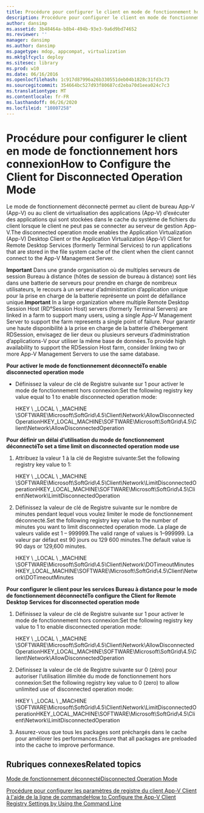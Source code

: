 ```yaml
---
title: Procédure pour configurer le client en mode de fonctionnement hors connexion
description: Procédure pour configurer le client en mode de fonctionnement hors connexion
author: dansimp
ms.assetid: 3b48464a-b8b4-494b-93e3-9a6d9bd74652
ms.reviewer: ''
manager: dansimp
ms.author: dansimp
ms.pagetype: mdop, appcompat, virtualization
ms.mktglfcycl: deploy
ms.sitesec: library
ms.prod: w10
ms.date: 06/16/2016
ms.openlocfilehash: 1c917d87996a26b330551deb04b1828c31fd3c73
ms.sourcegitcommit: 354664bc527d93f80687cd2eba70d1eea024c7c3
ms.translationtype: MT
ms.contentlocale: fr-FR
ms.lasthandoff: 06/26/2020
ms.locfileid: "10807258"
---
```

# <span data-ttu-id="92d62-103">Procédure pour configurer le client en mode de fonctionnement hors connexion</span><span class="sxs-lookup"><span data-stu-id="92d62-103">How to Configure the Client for Disconnected Operation Mode</span></span>


<span data-ttu-id="92d62-104">Le mode de fonctionnement déconnecté permet au client de bureau App-V (App-V) ou au client de virtualisation des applications (App-V) d’exécuter des applications qui sont stockées dans le cache du système de fichiers du client lorsque le client ne peut pas se connecter au serveur de gestion App-V.</span><span class="sxs-lookup"><span data-stu-id="92d62-104">The disconnected operation mode enables the Application Virtualization (App-V) Desktop Client or the Application Virtualization (App-V) Client for Remote Desktop Services (formerly Terminal Services) to run applications that are stored in the file system cache of the client when the client cannot connect to the App-V Management Server.</span></span>

<span data-ttu-id="92d62-105">**Important**  Dans une grande organisation où de multiples serveurs de session Bureau à distance (hôtes de session de bureau à distance) sont liés dans une batterie de serveurs pour prendre en charge de nombreux utilisateurs, le recours à un serveur d’administration d’application unique pour la prise en charge de la batterie représente un point de défaillance unique.</span><span class="sxs-lookup"><span data-stu-id="92d62-105">**Important** In a large organization where multiple Remote Desktop Session Host (RD°Session Host) servers (formerly Terminal Servers) are linked in a farm to support many users, using a single App-V Management Server to support the farm represents a single point of failure.</span></span> <span data-ttu-id="92d62-106">Pour garantir une haute disponibilité à la prise en charge de la batterie d’hébergement RDSession, envisagez de lier deux ou plusieurs serveurs d’administration d’applications-V pour utiliser la même base de données.</span><span class="sxs-lookup"><span data-stu-id="92d62-106">To provide high availability to support the RDSession Host farm, consider linking two or more App-V Management Servers to use the same database.</span></span>

 

**<span data-ttu-id="92d62-107">Pour activer le mode de fonctionnement déconnecté</span><span class="sxs-lookup"><span data-stu-id="92d62-107">To enable disconnected operation mode</span></span>**

-   <span data-ttu-id="92d62-108">Définissez la valeur de clé de Registre suivante sur 1 pour activer le mode de fonctionnement hors connexion:</span><span class="sxs-lookup"><span data-stu-id="92d62-108">Set the following registry key value equal to 1 to enable disconnected operation mode:</span></span>

    <span data-ttu-id="92d62-109">HKEY \ _LOCAL \ _MACHINE \\SOFTWARE\\Microsoft\\SoftGrid\\4.5\\Client\\Network\\AllowDisconnectedOperation</span><span class="sxs-lookup"><span data-stu-id="92d62-109">HKEY\_LOCAL\_MACHINE\\SOFTWARE\\Microsoft\\SoftGrid\\4.5\\Client\\Network\\AllowDisconnectedOperation</span></span>

**<span data-ttu-id="92d62-110">Pour définir un délai d’utilisation du mode de fonctionnement déconnecté</span><span class="sxs-lookup"><span data-stu-id="92d62-110">To set a time limit on disconnected operation mode use</span></span>**

1.  <span data-ttu-id="92d62-111">Attribuez la valeur 1 à la clé de Registre suivante:</span><span class="sxs-lookup"><span data-stu-id="92d62-111">Set the following registry key value to 1:</span></span>

    <span data-ttu-id="92d62-112">HKEY \ _LOCAL \ _MACHINE \\SOFTWARE\\Microsoft\\SoftGrid\\4.5\\Client\\Network\\LimitDisconnectedOperation</span><span class="sxs-lookup"><span data-stu-id="92d62-112">HKEY\_LOCAL\_MACHINE\\SOFTWARE\\Microsoft\\SoftGrid\\4.5\\Client\\Network\\LimitDisconnectedOperation</span></span>

2.  <span data-ttu-id="92d62-113">Définissez la valeur de clé de Registre suivante sur le nombre de minutes pendant lequel vous voulez limiter le mode de fonctionnement déconnecté.</span><span class="sxs-lookup"><span data-stu-id="92d62-113">Set the following registry key value to the number of minutes you want to limit disconnected operation mode.</span></span> <span data-ttu-id="92d62-114">La plage de valeurs valide est 1 – 999999.</span><span class="sxs-lookup"><span data-stu-id="92d62-114">The valid range of values is 1–999999.</span></span> <span data-ttu-id="92d62-115">La valeur par défaut est 90 jours ou 129 600 minutes.</span><span class="sxs-lookup"><span data-stu-id="92d62-115">The default value is 90 days or 129,600 minutes.</span></span>

    <span data-ttu-id="92d62-116">HKEY \ _LOCAL \ _MACHINE \\SOFTWARE\\Microsoft\\SoftGrid\\4.5\\Client\\Network\\DOTimeoutMinutes</span><span class="sxs-lookup"><span data-stu-id="92d62-116">HKEY\_LOCAL\_MACHINE\\SOFTWARE\\Microsoft\\SoftGrid\\4.5\\Client\\Network\\DOTimeoutMinutes</span></span>

**<span data-ttu-id="92d62-117">Pour configurer le client pour les services Bureau à distance pour le mode de fonctionnement déconnecté</span><span class="sxs-lookup"><span data-stu-id="92d62-117">To configure the Client for Remote Desktop Services for disconnected operation mode</span></span>**

1.  <span data-ttu-id="92d62-118">Définissez la valeur de clé de Registre suivante sur 1 pour activer le mode de fonctionnement hors connexion:</span><span class="sxs-lookup"><span data-stu-id="92d62-118">Set the following registry key value to 1 to enable disconnected operation mode:</span></span>

    <span data-ttu-id="92d62-119">HKEY \ _LOCAL \ _MACHINE \\SOFTWARE\\Microsoft\\SoftGrid\\4.5\\Client\\Network\\AllowDisconnectedOperation</span><span class="sxs-lookup"><span data-stu-id="92d62-119">HKEY\_LOCAL\_MACHINE\\SOFTWARE\\Microsoft\\SoftGrid\\4.5\\Client\\Network\\AllowDisconnectedOperation</span></span>

2.  <span data-ttu-id="92d62-120">Définissez la valeur de clé de Registre suivante sur 0 (zéro) pour autoriser l’utilisation illimitée du mode de fonctionnement hors connexion:</span><span class="sxs-lookup"><span data-stu-id="92d62-120">Set the following registry key value to 0 (zero) to allow unlimited use of disconnected operation mode:</span></span>

    <span data-ttu-id="92d62-121">HKEY \ _LOCAL \ _MACHINE \\SOFTWARE\\Microsoft\\SoftGrid\\4.5\\Client\\Network\\LimitDisconnectedOperation</span><span class="sxs-lookup"><span data-stu-id="92d62-121">HKEY\_LOCAL\_MACHINE\\SOFTWARE\\Microsoft\\SoftGrid\\4.5\\Client\\Network\\LimitDisconnectedOperation</span></span>

3.  <span data-ttu-id="92d62-122">Assurez-vous que tous les packages sont préchargés dans le cache pour améliorer les performances.</span><span class="sxs-lookup"><span data-stu-id="92d62-122">Ensure that all packages are preloaded into the cache to improve performance.</span></span>

## <span data-ttu-id="92d62-123">Rubriques connexes</span><span class="sxs-lookup"><span data-stu-id="92d62-123">Related topics</span></span>


[<span data-ttu-id="92d62-124">Mode de fonctionnement déconnecté</span><span class="sxs-lookup"><span data-stu-id="92d62-124">Disconnected Operation Mode</span></span>](disconnected-operation-mode.md)

[<span data-ttu-id="92d62-125">Procédure pour configurer les paramètres de registre du client App-V Client à l'aide de la ligne de commande</span><span class="sxs-lookup"><span data-stu-id="92d62-125">How to Configure the App-V Client Registry Settings by Using the Command Line</span></span>](how-to-configure-the-app-v-client-registry-settings-by-using-the-command-line.md)

 

 





